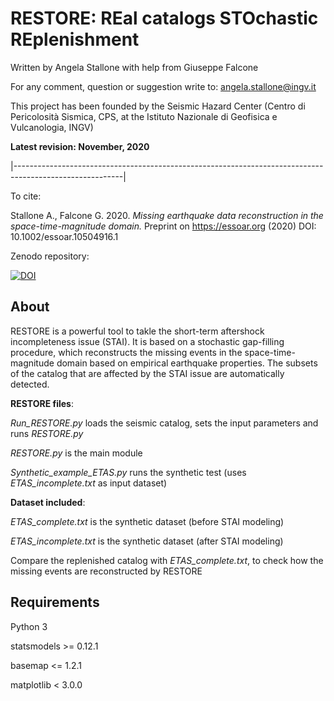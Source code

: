 <h1>RESTORE: REal catalogs STOchastic REplenishment</h1>

Written by Angela Stallone with help from Giuseppe Falcone

For any comment, question or suggestion write to:
<angela.stallone@ingv.it>

This project has been founded by the Seismic Hazard Center
(Centro di Pericolosità Sismica, CPS, at the Istituto Nazionale di Geofisica e Vulcanologia, INGV)

**Latest revision: November, 2020** 

|---------------------------------------------------------------------------------------------------------|

To cite:

Stallone A., Falcone G. 2020. *Missing earthquake data reconstruction in the space-time-magnitude domain.*
Preprint on <https://essoar.org> (2020) DOI: 10.1002/essoar.10504916.1

Zenodo repository:

<a href="https://doi.org/10.5281/zenodo.4287473"><img src="https://zenodo.org/badge/DOI/10.5281/zenodo.4287473.svg" alt="DOI"></a>

<h2>About</h2>

RESTORE is a powerful tool to takle the short-term aftershock incompleteness issue (STAI).
It is based on a stochastic gap-filling procedure, which reconstructs the missing events in the space-time-magnitude domain based on empirical earthquake properties. The subsets of the catalog that are affected by the STAI issue are automatically detected.


**RESTORE files**:

*Run_RESTORE.py* loads the seismic catalog, sets the input parameters and runs *RESTORE.py*

*RESTORE.py* is the main module

*Synthetic_example_ETAS.py* runs the synthetic test (uses *ETAS_incomplete.txt* as input dataset)


**Dataset included**:

*ETAS_complete.txt* is the synthetic dataset (before STAI modeling)

*ETAS_incomplete.txt* is the synthetic dataset (after STAI modeling)

Compare the replenished catalog with *ETAS_complete.txt*, to check how the missing events are reconstructed by RESTORE

<h2>Requirements</h2>

Python 3

statsmodels >= 0.12.1

basemap <= 1.2.1

matplotlib < 3.0.0






